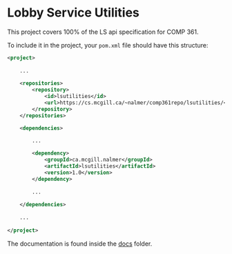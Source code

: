 # Lobby Service Utilities

This project covers 100% of the LS api specification for COMP 361.

To include it in the project, your `pom.xml` file should have this structure:

```xml
<project>
    
    ...
    
    <repositories>
        <repository>
            <id>lsutilities</id>
            <url>https://cs.mcgill.ca/~nalmer/comp361repo/lsutilities/</url>
        </repository>
    </repositories>

    <dependencies>
        
        ...

        <dependency>
            <groupId>ca.mcgill.nalmer</groupId>
            <artifactId>lsutilities</artifactId>
            <version>1.0</version>
        </dependency>
        
        ...
        
    </dependencies>
    
    ...
    
</project>
```

The documentation is found inside the [docs](../docs) folder.
